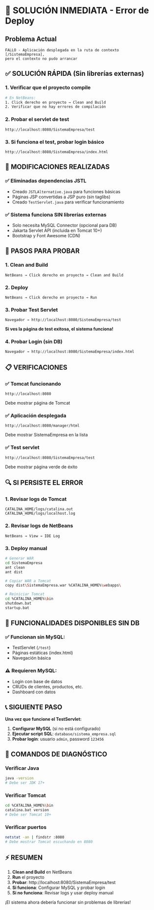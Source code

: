 # 🚨 SOLUCIÓN INMEDIATA - Error de Deploy

## Problema Actual
```
FALLO - Aplicación desplegada en la ruta de contexto [/SistemaEmpresa], 
pero el contexto no pudo arrancar
```

## ✅ SOLUCIÓN RÁPIDA (Sin librerías externas)

### 1. Verificar que el proyecto compile
```bash
# En NetBeans:
1. Click derecho en proyecto → Clean and Build
2. Verificar que no hay errores de compilación
```

### 2. Probar el servlet de test
```
http://localhost:8080/SistemaEmpresa/test
```

### 3. Si funciona el test, probar login básico
```
http://localhost:8080/SistemaEmpresa/index.html
```

## 🔧 MODIFICACIONES REALIZADAS

### ✅ Eliminadas dependencias JSTL
- Creado `JSTLAlternative.java` para funciones básicas
- Páginas JSP convertidas a JSP puro (sin taglibs)
- Creado `TestServlet.java` para verificar funcionamiento

### ✅ Sistema funciona SIN librerías externas
- Solo necesita MySQL Connector (opcional para DB)
- Jakarta Servlet API (incluida en Tomcat 10+)
- Bootstrap y Font Awesome (CDN)

## 🚀 PASOS PARA PROBAR

### 1. Clean and Build
```
NetBeans → Click derecho en proyecto → Clean and Build
```

### 2. Deploy
```
NetBeans → Click derecho en proyecto → Run
```

### 3. Probar Test Servlet
```
Navegador → http://localhost:8080/SistemaEmpresa/test
```

**Si ves la página de test exitosa, el sistema funciona!**

### 4. Probar Login (sin DB)
```
Navegador → http://localhost:8080/SistemaEmpresa/index.html
```

## 📋 VERIFICACIONES

### ✅ Tomcat funcionando
```
http://localhost:8080
```
Debe mostrar página de Tomcat

### ✅ Aplicación desplegada
```
http://localhost:8080/manager/html
```
Debe mostrar SistemaEmpresa en la lista

### ✅ Test servlet
```
http://localhost:8080/SistemaEmpresa/test
```
Debe mostrar página verde de éxito

## 🔍 SI PERSISTE EL ERROR

### 1. Revisar logs de Tomcat
```
CATALINA_HOME/logs/catalina.out
CATALINA_HOME/logs/localhost.log
```

### 2. Revisar logs de NetBeans
```
NetBeans → View → IDE Log
```

### 3. Deploy manual
```bash
# Generar WAR
cd SistemaEmpresa
ant clean
ant dist

# Copiar WAR a Tomcat
copy dist\SistemaEmpresa.war %CATALINA_HOME%\webapps\

# Reiniciar Tomcat
cd %CATALINA_HOME%\bin
shutdown.bat
startup.bat
```

## 🎯 FUNCIONALIDADES DISPONIBLES SIN DB

### ✅ Funcionan sin MySQL:
- TestServlet (`/test`)
- Páginas estáticas (index.html)
- Navegación básica

### ⚠️ Requieren MySQL:
- Login con base de datos
- CRUDs de clientes, productos, etc.
- Dashboard con datos

## 📞 SIGUIENTE PASO

**Una vez que funcione el TestServlet:**

1. **Configurar MySQL** (si no está configurado)
2. **Ejecutar script SQL**: `database/sistema_empresa.sql`
3. **Probar login**: usuario `admin`, password `123456`

## 🔧 COMANDOS DE DIAGNÓSTICO

### Verificar Java
```bash
java -version
# Debe ser JDK 17+
```

### Verificar Tomcat
```bash
cd %CATALINA_HOME%\bin
catalina.bat version
# Debe ser Tomcat 10+
```

### Verificar puertos
```bash
netstat -an | findstr :8080
# Debe mostrar Tomcat escuchando en 8080
```

## ⚡ RESUMEN

1. **Clean and Build** en NetBeans
2. **Run** el proyecto
3. **Probar**: http://localhost:8080/SistemaEmpresa/test
4. **Si funciona**: Configurar MySQL y probar login
5. **Si no funciona**: Revisar logs y usar deploy manual

¡El sistema ahora debería funcionar sin problemas de librerías!
